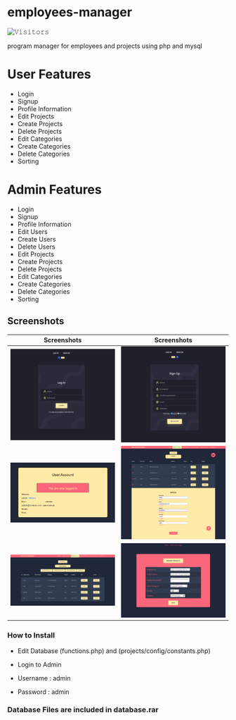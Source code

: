 # employees-manager

![𝚅𝚒𝚜𝚒𝚝𝚘𝚛𝚜](https://visitor-badge.laobi.icu/badge?page_id=Dimiterdapp.employees-manager&title=Visitor )


program manager for employees and projects using php and mysql

# User Features

* Login
* Signup
* Profile Information
* Edit Projects
* Create Projects
* Delete Projects
* Edit Categories
* Create Categories
* Delete Categories
* Sorting

# Admin Features

* Login
* Signup
* Profile Information
* Edit Users
* Create Users
* Delete Users
* Edit Projects
* Create Projects
* Delete Projects
* Edit Categories
* Create Categories
* Delete Categories
* Sorting

## Screenshots

| Screenshots  | Screenshots |
| ------------- | ------------- |
| <img src="/screenshots/login.png"> | <img src="/screenshots/signup.png"> |
| <img src="/screenshots/home.png"> | <img src="/screenshots/edit_user.png"> |
| <img src="/screenshots/projects.png"> | <img src="/screenshots/add_project.png"> |

### How to Install

* Edit Database (functions.php) and (projects/config/constants.php)

* Login to Admin
* Username : admin
* Password : admin

### Database Files are included in database.rar
